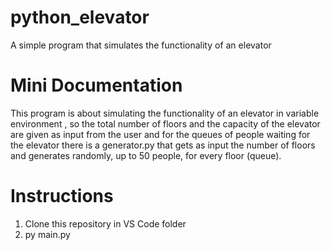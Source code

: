 # python_elevator
A simple program that simulates the functionality of an elevator

# Mini Documentation
This program is about simulating the functionality of an elevator in variable environment
, so the total number of floors and the capacity of the elevator are given as input from
the user and for the queues of people waiting for the elevator there is a generator.py that 
gets as input the number of floors and generates randomly, up to 50 people, for every floor (queue).


# Instructions
1. Clone this repository in VS Code folder
2. py main.py
